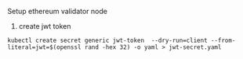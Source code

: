 Setup ethereum validator node

1. create jwt token 
```
kubectl create secret generic jwt-token  --dry-run=client --from-literal=jwt=$(openssl rand -hex 32) -o yaml > jwt-secret.yaml
```


